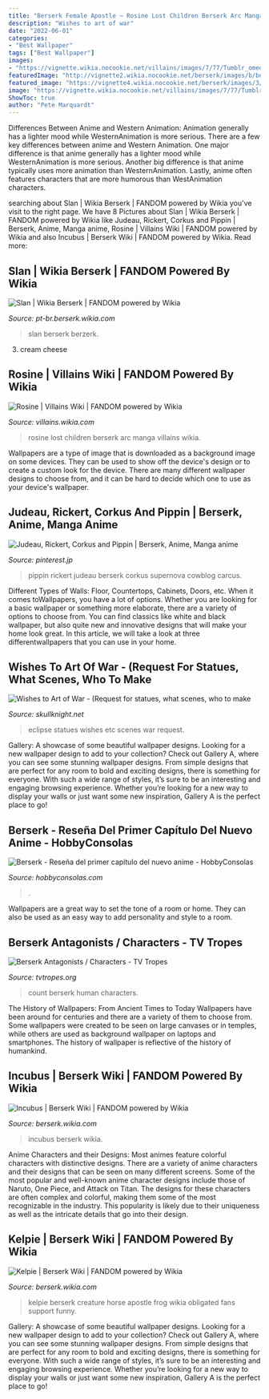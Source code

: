 ```yaml
---
title: "Berserk Female Apostle ~ Rosine Lost Children Berserk Arc Manga Villains Wikia"
description: "Wishes to art of war"
date: "2022-06-01"
categories:
- "Best Wallpaper"
tags: ["Best Wallpaper"]
images:
- "https://vignette.wikia.nocookie.net/villains/images/7/77/Tumblr_omeenf9zJe1uq2pwxo1_500.jpg/revision/latest/scale-to-width-down/200?cb=20170921155952"
featuredImage: "http://vignette2.wikia.nocookie.net/berserk/images/b/be/Slan_Manga.jpg/revision/latest?cb=20150913065608&amp;path-prefix=pt-br"
featured_image: "https://vignette4.wikia.nocookie.net/berserk/images/3/37/Kelpie.jpg/revision/latest%3fcb%3d20080615184626"
image: "https://vignette.wikia.nocookie.net/villains/images/7/77/Tumblr_omeenf9zJe1uq2pwxo1_500.jpg/revision/latest/scale-to-width-down/200?cb=20170921155952"
ShowToc: true
author: "Pete Marquardt"
---
```



Differences Between Anime and Western Animation: Animation generally has a lighter mood while WesternAnimation is more serious.
There are a few key differences between anime and Western Animation. One major difference is that anime generally has a lighter mood while WesternAnimation is more serious. Another big difference is that anime typically uses more animation than WesternAnimation. Lastly, anime often features characters that are more humorous than WestAnimation characters.

	

		
searching about Slan | Wikia Berserk | FANDOM powered by Wikia you've visit to the right page. We have 8 Pictures about Slan | Wikia Berserk | FANDOM powered by Wikia like Judeau, Rickert, Corkus and Pippin | Berserk, Anime, Manga anime, Rosine | Villains Wiki | FANDOM powered by Wikia and also Incubus | Berserk Wiki | FANDOM powered by Wikia. Read more:
		
    
## Slan | Wikia Berserk | FANDOM Powered By Wikia

<img loading=lazy src="http://vignette2.wikia.nocookie.net/berserk/images/b/be/Slan_Manga.jpg/revision/latest?cb=20150913065608&amp;path-prefix=pt-br" onerror="this.onerror=null;this.src='https://tse3.mm.bing.net/th?id=OIP.-qKKj_9ZWtWEjYPDk-HuzgHaIn&amp;pid=15.1';" alt="Slan | Wikia Berserk | FANDOM powered by Wikia">

_Source: pt-br.berserk.wikia.com_

>slan berserk berzerk. 

	

3. cream cheese 

    
## Rosine | Villains Wiki | FANDOM Powered By Wikia

<img loading=lazy src="https://vignette.wikia.nocookie.net/villains/images/7/77/Tumblr_omeenf9zJe1uq2pwxo1_500.jpg/revision/latest/scale-to-width-down/200?cb=20170921155952" onerror="this.onerror=null;this.src='https://tse2.mm.bing.net/th?id=OIP.I6HmAVCsfLkPsWyoxdxDigAAAA&amp;pid=15.1';" alt="Rosine | Villains Wiki | FANDOM powered by Wikia">

_Source: villains.wikia.com_

>rosine lost children berserk arc manga villains wikia. 

	

Wallpapers are a type of image that is downloaded as a background image on some devices. They can be used to show off the device's design or to create a custom look for the device. There are many different wallpaper designs to choose from, and it can be hard to decide which one to use as your device's wallpaper.

    
## Judeau, Rickert, Corkus And Pippin | Berserk, Anime, Manga Anime

<img loading=lazy src="https://i.pinimg.com/originals/31/88/f9/3188f9be97ee2e98c17995d3b23c1de4.jpg" onerror="this.onerror=null;this.src='https://tse4.mm.bing.net/th?id=OIP.zID4-qJQ0gruRBtA9hIkTgHaKz&amp;pid=15.1';" alt="Judeau, Rickert, Corkus and Pippin | Berserk, Anime, Manga anime">

_Source: pinterest.jp_

>pippin rickert judeau berserk corkus supernova cowblog carcus. 

	

Different Types of Walls: Floor, Countertops, Cabinets, Doors, etc.
When it comes toWallpapers, you have a lot of options. Whether you are looking for a basic wallpaper or something more elaborate, there are a variety of options to choose from. You can find classics like white and black wallpaper, but also quite new and innovative designs that will make your home look great. In this article, we will take a look at three differentwallpapers that you can use in your home.

    
## Wishes To Art Of War - (Request For Statues, What Scenes, Who To Make

<img loading=lazy src="http://www.berserkstatues.com/skdotnet/aowrequests/gutscasca_eclipse.jpg" onerror="this.onerror=null;this.src='https://tse3.mm.bing.net/th?id=OIP.qb4jtmRyaexClFA0LghO_AHaJ2&amp;pid=15.1';" alt="Wishes to Art of War - (Request for statues, what scenes, who to make">

_Source: skullknight.net_

>eclipse statues wishes etc scenes war request. 

	

Gallery: A showcase of some beautiful wallpaper designs.
Looking for a new wallpaper design to add to your collection? Check out Gallery A, where you can see some stunning wallpaper designs. From simple designs that are perfect for any room to bold and exciting designs, there is something for everyone. With such a wide range of styles, it’s sure to be an interesting and engaging browsing experience. Whether you’re looking for a new way to display your walls or just want some new inspiration, Gallery A is the perfect place to go!





	
	
    
## Berserk - Reseña Del Primer Capítulo Del Nuevo Anime - HobbyConsolas

<img loading=lazy src="https://i.imgur.com/XFdCrIQ.png" onerror="this.onerror=null;this.src='https://tse4.mm.bing.net/th?id=OIP.sD0xmUUgDK6T5HHAvMpNoQHaGU&amp;pid=15.1';" alt="Berserk - Reseña del primer capítulo del nuevo anime - HobbyConsolas">

_Source: hobbyconsolas.com_

>. 

	

Wallpapers are a great way to set the tone of a room or home. They can also be used as an easy way to add personality and style to a room.

    
## Berserk Antagonists / Characters - TV Tropes

<img loading=lazy src="http://static.tvtropes.org/pmwiki/pub/images/The_Count.jpg" onerror="this.onerror=null;this.src='https://tse4.mm.bing.net/th?id=OIP.F0GiszsZaUdnQQrXn3Bg-AAAAA&amp;pid=15.1';" alt="Berserk Antagonists / Characters - TV Tropes">

_Source: tvtropes.org_

>count berserk human characters. 

	

The History of Wallpapers: From Ancient Times to Today
Wallpapers have been around for centuries and there are a variety of them to choose from. Some wallpapers were created to be seen on large canvases or in temples, while others are used as background wallpaper on laptops and smartphones. The history of wallpaper is reflective of the history of humankind.

    
## Incubus | Berserk Wiki | FANDOM Powered By Wikia

<img loading=lazy src="https://vignette2.wikia.nocookie.net/berserk/images/0/04/Incubus.png/revision/latest/top-crop/width/480/height/480?cb=20150217051345" onerror="this.onerror=null;this.src='https://tse4.mm.bing.net/th?id=OIP.qdcqgHIB-t9XFdc7pq6nzAHaHa&amp;pid=15.1';" alt="Incubus | Berserk Wiki | FANDOM powered by Wikia">

_Source: berserk.wikia.com_

>incubus berserk wikia. 

	

Anime Characters and their Designs: Most animes feature colorful characters with distinctive designs.
There are a variety of anime characters and their designs that can be seen on many different screens. Some of the most popular and well-known anime character designs include those of Naruto, One Piece, and Attack on Titan. The designs for these characters are often complex and colorful, making them some of the most recognizable in the industry. This popularity is likely due to their uniqueness as well as the intricate details that go into their design.

    
## Kelpie | Berserk Wiki | FANDOM Powered By Wikia

<img loading=lazy src="https://vignette4.wikia.nocookie.net/berserk/images/3/37/Kelpie.jpg/revision/latest%3fcb%3d20080615184626" onerror="this.onerror=null;this.src='https://tse3.mm.bing.net/th?id=OIP.rC5S23bVU4X_95_DjG6-FgHaGd&amp;pid=15.1';" alt="Kelpie | Berserk Wiki | FANDOM powered by Wikia">

_Source: berserk.wikia.com_

>kelpie berserk creature horse apostle frog wikia obligated fans support funny. 

	

Gallery: A showcase of some beautiful wallpaper designs.
Looking for a new wallpaper design to add to your collection? Check out Gallery A, where you can see some stunning wallpaper designs. From simple designs that are perfect for any room to bold and exciting designs, there is something for everyone. With such a wide range of styles, it’s sure to be an interesting and engaging browsing experience. Whether you’re looking for a new way to display your walls or just want some new inspiration, Gallery A is the perfect place to go!





	
	
